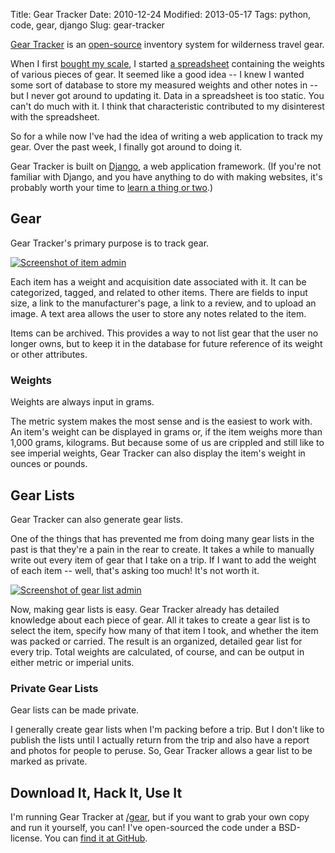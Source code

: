 Title: Gear Tracker
Date: 2010-12-24
Modified: 2013-05-17
Tags: python, code, gear, django
Slug: gear-tracker

<a href="/gear/">Gear Tracker</a> is an <a href="https://github.com/pigmonkey/django-geartracker">open-source</a> inventory system for wilderness travel gear.

When I first <a href="http://pig-monkey.com/2009/06/19/digital-scale/">bought my scale</a>, I started <a href="https://spreadsheets.google.com/pub?key=rkWMdPMTMCFFQjvJwrWaB9A">a spreadsheet</a> containing the weights of various pieces of gear. It seemed like a good idea -- I knew I wanted some sort of database to store my measured weights and other notes in -- but I never got around to updating it. Data in a spreadsheet is too static. You can't do much with it. I think that characteristic contributed to my disinterest with the spreadsheet.

So for a while now I've had the idea of writing a web application to track my gear. Over the past week, I finally got around to doing it.

Gear Tracker is built on <a href="http://www.djangoproject.com/">Django</a>, a web application framework. (If you're not familiar with Django, and you have anything to do with making websites, it's probably worth your time to <a href="http://www.djangobook.com/">learn a thing or two</a>.)

<!--more-->

<h2>Gear</h2>

Gear Tracker's primary purpose is to track gear.

<a href="/media/geartracker/images/demo/admin-item.png"><img src="/media/geartracker/images/demo/admin-item_thumb.png" alt="Screenshot of item admin" /></a>

Each item has a weight and acquisition date associated with it. It can be categorized, tagged, and related to other items. There are fields to input size, a link to the manufacturer's page, a link to a review, and to upload an image. A text area allows the user to store any notes related to the item.

Items can be archived. This provides a way to not list gear that the user no longer owns, but to keep it in the database for future reference of its weight or other attributes.

<h3>Weights</h3>

Weights are always input in grams.

The metric system makes the most sense and is the easiest to work with. An item's weight can be displayed in grams or, if the item weighs more than 1,000 grams, kilograms. But because some of us are crippled and still like to see imperial weights, Gear Tracker can also display the item's weight in ounces or pounds.

<h2>Gear Lists</h2>

Gear Tracker can also generate gear lists.

One of the things that has prevented me from doing many gear lists in the past is that they're a pain in the rear to create. It takes a while to manually write out every item of gear that I take on a trip. If I want to add the weight of each item -- well, that's asking too much! It's not worth it.

<a href="/media/geartracker/images/demo/admin-gear_list.png"><img src="/media/geartracker/images/demo/admin-gear_list_thumb.png" alt="Screenshot of gear list admin" /></a>

Now, making gear lists is easy. Gear Tracker already has detailed knowledge about each piece of gear. All it takes to create a gear list is to select the item, specify how many of that item I took, and whether the item was packed or carried. The result is an organized, detailed gear list for every trip. Total weights are calculated, of course, and can be output in either metric or imperial units.

<h3>Private Gear Lists</h3>

Gear lists can be made private.

I generally create gear lists when I'm packing before a trip. But I don't like to publish the lists until I actually return from the trip and also have a report and photos for people to peruse. So, Gear Tracker allows a gear list to be marked as private.

<h2>Download It, Hack It, Use It</h2>

I'm running Gear Tracker at <a href="/gear/">/gear</a>, but if you want to grab your own copy and run it yourself, you can! I've open-sourced the code under a BSD-license. You can <a href="https://github.com/pigmonkey/django-geartracker">find it at GitHub</a>.
